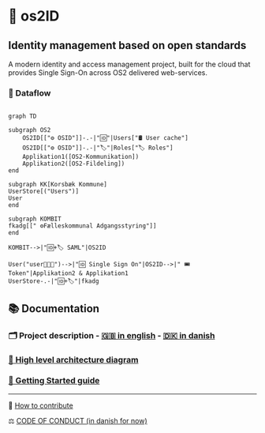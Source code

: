 # 🪪 os2ID
## Identity management based on open standards

A modern identity and access management project, built for the cloud that provides Single Sign-On across OS2 delivered web-services.

### 🔀 Dataflow

```mermaid

graph TD

subgraph OS2
    OS2ID[["⚙️ OSID"]]-.-|"🆔"|Users["🛢 User cache"]
    OS2ID[["⚙️ OSID"]]-.-|"🏷️"|Roles["🏷️ Roles"]
    Applikation1([OS2-Kommunikation])
    Applikation2([OS2-Fildeling])
end

subgraph KK[Korsbæk Kommune]
UserStore[("Users")]
User
end

subgraph KOMBIT
fkadg[[" ⚙️Fælleskommunal Adgangsstyring"]]
end

KOMBIT-->|"🆔+🏷️ SAML"|OS2ID

User("user👩🏻‍💻")-->|"🆔 Single Sign On"|OS2ID-->|" 🎟️ Token"|Applikation2 & Applikation1
UserStore-.-|"🆔+🏷️"|fkadg

```

## 📚 Documentation

### 🗂️ Project description - [🇬🇧 in english](/docs/project_description.md#-os2id---identity-and-accessmanagent) -   [🇩🇰 in danish](/docs/project_description.md#-os2id---identitets--og-adgangsstyring)
  
### [🧩 High level architecture diagram](/docs/High_Level_Architecture.md)
 
### [🚀 Getting Started guide](/docs/GETTING_STARTED.md)

---
🎁 [How to contribute](CONTRIBUTING.md)

⚖️ [CODE OF CONDUCT (in danish for now)](https://github.com/OS2offdig/about/blob/main/CODE_OF_CONDUCT.md)
